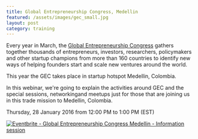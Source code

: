 ```yaml
---
title: Global Entrepreneurship Congress, Medellin
featured: /assets/images/gec_small.jpg
layout: post
category: training
---
```


<p>
Every year in March, the <a href="https://www.gec.co/">Global Entrepreneurship Congress</a> gathers together thousands of entrepreneurs, investors, researchers, policymakers and other startup champions from more than 160 countries to identify new ways of helping founders start and scale new ventures around the world.
</p>
<p>
This year the GEC takes place in startup hotspot Medellin, Colombia.
</p>
<p>
In this webinar, we're going to explain the activities around GEC and the special sessions, networkingand  meetups just for those that are joining us in this trade mission to Medellin, Colombia.
</p>
<!--more-->
<p>
Thursday, 28 January 2016 from 12:00 PM to 1:00 PM (EST) 
</p>
<p>
<a href="https://www.eventbrite.ca/e/global-entrepreneurship-congress-medellin-information-session-tickets-20812045388?ref=ebtnebregn" target="_blank"><img src="https://www.eventbrite.ca/custombutton?eid=20812045388" alt="Eventbrite - Global Entrepreneurship Congress Medellin - Information session" /></a>
</p>
